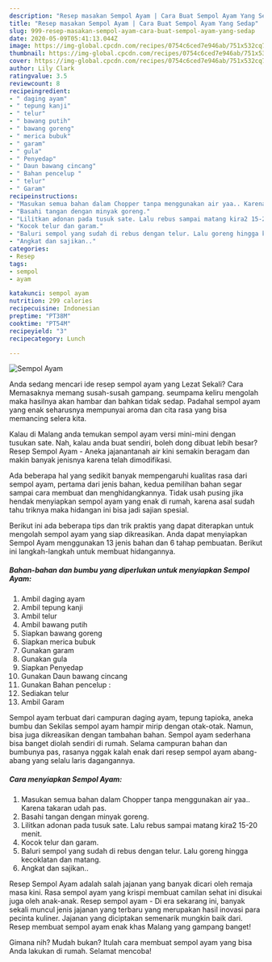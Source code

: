```yaml
---
description: "Resep masakan Sempol Ayam | Cara Buat Sempol Ayam Yang Sedap"
title: "Resep masakan Sempol Ayam | Cara Buat Sempol Ayam Yang Sedap"
slug: 999-resep-masakan-sempol-ayam-cara-buat-sempol-ayam-yang-sedap
date: 2020-05-09T05:41:13.044Z
image: https://img-global.cpcdn.com/recipes/0754c6ced7e946ab/751x532cq70/sempol-ayam-foto-resep-utama.jpg
thumbnail: https://img-global.cpcdn.com/recipes/0754c6ced7e946ab/751x532cq70/sempol-ayam-foto-resep-utama.jpg
cover: https://img-global.cpcdn.com/recipes/0754c6ced7e946ab/751x532cq70/sempol-ayam-foto-resep-utama.jpg
author: Lily Clark
ratingvalue: 3.5
reviewcount: 8
recipeingredient:
- " daging ayam"
- " tepung kanji"
- " telur"
- " bawang putih"
- " bawang goreng"
- " merica bubuk"
- " garam"
- " gula"
- " Penyedap"
- " Daun bawang cincang"
- " Bahan pencelup "
- " telur"
- " Garam"
recipeinstructions:
- "Masukan semua bahan dalam Chopper tanpa menggunakan air yaa.. Karena takaran udah pas."
- "Basahi tangan dengan minyak goreng."
- "Lilitkan adonan pada tusuk sate. Lalu rebus sampai matang kira2 15-20 menit."
- "Kocok telur dan garam."
- "Baluri sempol yang sudah di rebus dengan telur. Lalu goreng hingga kecoklatan dan matang."
- "Angkat dan sajikan.."
categories:
- Resep
tags:
- sempol
- ayam

katakunci: sempol ayam 
nutrition: 299 calories
recipecuisine: Indonesian
preptime: "PT38M"
cooktime: "PT54M"
recipeyield: "3"
recipecategory: Lunch

---
```



![Sempol Ayam](https://img-global.cpcdn.com/recipes/0754c6ced7e946ab/751x532cq70/sempol-ayam-foto-resep-utama.jpg)

Anda sedang mencari ide resep sempol ayam yang Lezat Sekali? Cara Memasaknya memang susah-susah gampang. seumpama keliru mengolah maka hasilnya akan hambar dan bahkan tidak sedap. Padahal sempol ayam yang enak seharusnya mempunyai aroma dan cita rasa yang bisa memancing selera kita.

Kalau di Malang anda temukan sempol ayam versi mini-mini dengan tusukan sate. Nah, kalau anda buat sendiri, boleh dong dibuat lebih besar? Resep Sempol Ayam - Aneka jajanantanah air kini semakin beragam dan makin banyak jenisnya karena telah dimodifikasi.

Ada beberapa hal yang sedikit banyak mempengaruhi kualitas rasa dari sempol ayam, pertama dari jenis bahan, kedua pemilihan bahan segar sampai cara membuat dan menghidangkannya. Tidak usah pusing jika hendak menyiapkan sempol ayam yang enak di rumah, karena asal sudah tahu triknya maka hidangan ini bisa jadi sajian spesial.


Berikut ini ada beberapa tips dan trik praktis yang dapat diterapkan untuk mengolah sempol ayam yang siap dikreasikan. Anda dapat menyiapkan Sempol Ayam menggunakan 13 jenis bahan dan 6 tahap pembuatan. Berikut ini langkah-langkah untuk membuat hidangannya.

<!--inarticleads1-->

##### Bahan-bahan dan bumbu yang diperlukan untuk menyiapkan Sempol Ayam:

1. Ambil  daging ayam
1. Ambil  tepung kanji
1. Ambil  telur
1. Ambil  bawang putih
1. Siapkan  bawang goreng
1. Siapkan  merica bubuk
1. Gunakan  garam
1. Gunakan  gula
1. Siapkan  Penyedap
1. Gunakan  Daun bawang cincang
1. Gunakan  Bahan pencelup :
1. Sediakan  telur
1. Ambil  Garam


Sempol ayam terbuat dari campuran daging ayam, tepung tapioka, aneka bumbu dan Sekilas sempol ayam hampir mirip dengan otak-otak. Namun, bisa juga dikreasikan dengan tambahan bahan. Sempol ayam sederhana bisa banget diolah sendiri di rumah. Selama campuran bahan dan bumbunya pas, rasanya nggak kalah enak dari resep sempol ayam abang-abang yang selalu laris dagangannya. 

<!--inarticleads2-->

##### Cara menyiapkan Sempol Ayam:

1. Masukan semua bahan dalam Chopper tanpa menggunakan air yaa.. Karena takaran udah pas.
1. Basahi tangan dengan minyak goreng.
1. Lilitkan adonan pada tusuk sate. Lalu rebus sampai matang kira2 15-20 menit.
1. Kocok telur dan garam.
1. Baluri sempol yang sudah di rebus dengan telur. Lalu goreng hingga kecoklatan dan matang.
1. Angkat dan sajikan..


Resep Sempol Ayam adalah salah jajanan yang banyak dicari oleh remaja masa kini. Rasa sempol ayam yang krispi membuat camilan sehat ini disukai juga oleh anak-anak. Resep sempol ayam - Di era sekarang ini, banyak sekali muncul jenis jajanan yang terbaru yang merupakan hasil inovasi para pecinta kuliner. Jajanan yang diciptakan semenarik mungkin baik dari. Resep membuat sempol ayam enak khas Malang yang gampang banget! 

Gimana nih? Mudah bukan? Itulah cara membuat sempol ayam yang bisa Anda lakukan di rumah. Selamat mencoba!
